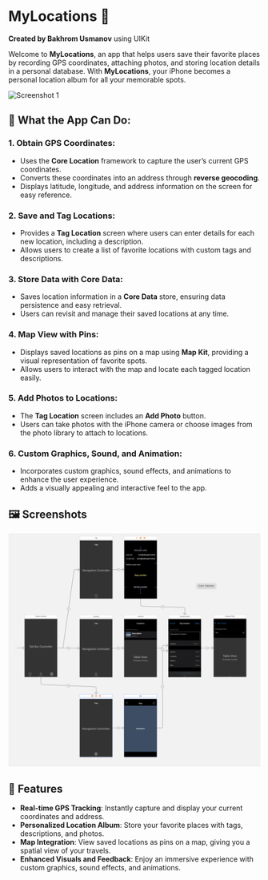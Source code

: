 # MyLocations 📍
**Created by Bakhrom Usmanov** using UIKit

Welcome to **MyLocations**, an app that helps users save their favorite places by recording GPS coordinates, attaching photos, and storing location details in a personal database. With **MyLocations**, your iPhone becomes a personal location album for all your memorable spots.

![Screenshot 1](Simulator%20Screenshot%20-%200.png)

## 📱 What the App Can Do:

### 1. **Obtain GPS Coordinates**:
   - Uses the **Core Location** framework to capture the user’s current GPS coordinates.
   - Converts these coordinates into an address through **reverse geocoding**.
   - Displays latitude, longitude, and address information on the screen for easy reference.

### 2. **Save and Tag Locations**:
   - Provides a **Tag Location** screen where users can enter details for each new location, including a description.
   - Allows users to create a list of favorite locations with custom tags and descriptions.

### 3. **Store Data with Core Data**:
   - Saves location information in a **Core Data** store, ensuring data persistence and easy retrieval.
   - Users can revisit and manage their saved locations at any time.

### 4. **Map View with Pins**:
   - Displays saved locations as pins on a map using **Map Kit**, providing a visual representation of favorite spots.
   - Allows users to interact with the map and locate each tagged location easily.

### 5. **Add Photos to Locations**:
   - The **Tag Location** screen includes an **Add Photo** button.
   - Users can take photos with the iPhone camera or choose images from the photo library to attach to locations.

### 6. **Custom Graphics, Sound, and Animation**:
   - Incorporates custom graphics, sound effects, and animations to enhance the user experience.
   - Adds a visually appealing and interactive feel to the app.

## 🖼️ Screenshots

![Screenshot 1](Simulator%20Screenshot%20-%201.png)


## 🚀 Features
- **Real-time GPS Tracking**: Instantly capture and display your current coordinates and address.
- **Personalized Location Album**: Store your favorite places with tags, descriptions, and photos.
- **Map Integration**: View saved locations as pins on a map, giving you a spatial view of your travels.
- **Enhanced Visuals and Feedback**: Enjoy an immersive experience with custom graphics, sound effects, and animations.
